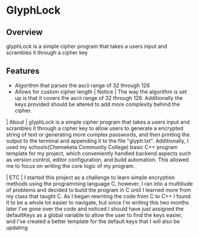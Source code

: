 # GlyphLock

## Overview
glyphLock is a simple cipher program that takes a users input and scrambles it through a cipher key
## Features
- Algorithm that parses the ascii range of 32 through 126
- Allows for custom cipher length
| Notice | The way the algorithm is set up is that it covers the ascii range of 32 through 126. Additionally the keys provided should be altered to add more complexity behind the cipher.

| About | glyphLock is a simple cipher program that takes a users input and scrambles it through a cipher key to allow users to generate a encrypted string of text or generating more complex passwords, and then printing the output to the terminal and appending it to the file "glyph.txt". Additionally, I used my schools(Chemeketa Community College) basic C++ program template for my project, which conveniently handled backend aspects such as version control, editor configuration, and build automation. This allowed me to focus on writing the core logic of my program.

| ETC | I started this project as a challenge to learn simple encryption methods using the programming language C, however, I ran into a multitiude of problems and decided to build the program in C until I learned more from my class that taught C. As I began rewriting the code from C to C++ I found it to be a whole lot easier to navigate, but since I'm writing this two months later I've gone over the code and noticed I should have just assigned the defaultKeys as a global variable to allow the user to find the keys easier, and I've created a better template for the default keys that I will also be updating

